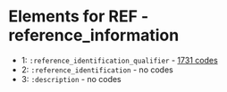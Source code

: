 # Elements for REF - reference_information
* 1: `:reference_identification_qualifier` - [1731 codes](elements/REF_1.md)
* 2: `:reference_identification` - no codes
* 3: `:description` - no codes
